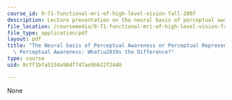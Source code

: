 ```yaml
---
course_id: 9-71-functional-mri-of-high-level-vision-fall-2007
description: Lecture presentation on the neural basis of perceptual awareness.
file_location: /coursemedia/9-71-functional-mri-of-high-level-vision-fall-2007/8cff1bfa5154a98df747ae9bb22f2440_lec7_awareness.pdf
file_type: application/pdf
layout: pdf
title: "The Neural basis of Perceptual Awareness or Perceptual Representation vs.\
  \ Perceptual Awareness: What\u2019s the Difference?"
type: course
uid: 8cff1bfa5154a98df747ae9bb22f2440

---
```

None